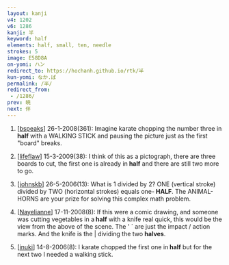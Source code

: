 ```yaml
---
layout: kanji
v4: 1202
v6: 1286
kanji: 半
keyword: half
elements: half, small, ten, needle
strokes: 5
image: E58D8A
on-yomi: ハン
redirect_to: https://hochanh.github.io/rtk/半
kun-yomi: なか.ば
permalink: /半/
redirect_from:
 - /1286/
prev: 暁
next: 伴
---
```


1) [<a href="http://kanji.koohii.com/profile/bspeaks">bspeaks</a>] 26-1-2008(361): Imagine karate chopping the number three in<strong> half</strong> with a WALKING STICK and pausing the picture just as the first &quot;board&quot; breaks.

2) [<a href="http://kanji.koohii.com/profile/lifeflaw">lifeflaw</a>] 15-3-2009(38): I think of this as a pictograph, there are three boards to cut, the first one is already in<strong> half</strong> and there are still two more to go.

3) [<a href="http://kanji.koohii.com/profile/johnskb">johnskb</a>] 26-5-2006(13): What is 1 divided by 2? ONE (vertical stroke) divided by TWO (horizontal strokes) equals one-<strong> HALF</strong>. The ANIMAL-HORNS are your prize for solving this complex math problem.

4) [<a href="http://kanji.koohii.com/profile/Nayelianne">Nayelianne</a>] 17-11-2008(8): If this were a comic drawing, and someone was cutting vegetables in a<strong> half</strong> with a knife real quick, this would be the view from the above of the scene. The &#039; ´ are just the impact / action marks. And the knife is the | dividing the two <strong>halves</strong>.

5) [<a href="http://kanji.koohii.com/profile/inuki">inuki</a>] 14-8-2006(8): I karate chopped the first one in<strong> half</strong> but for the next two I needed a walking stick.

